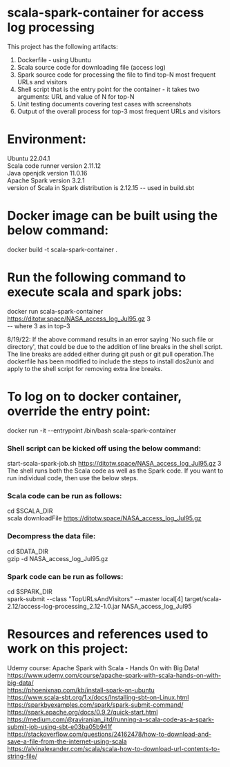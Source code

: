 # scala-spark-container for access log processing
This project has the following artifacts:
1. Dockerfile - using Ubuntu
2. Scala source code for downloading file (access log)
3. Spark source code for processing the file to find top-N most frequent URLs and visitors
4. Shell script that is the entry point for the container - it takes two arguments: URL and value of N for top-N
5. Unit testing documents covering test cases with screenshots
6. Output of the overall process for top-3 most frequent URLs and visitors


# Environment:
Ubuntu 22.04.1  
Scala code runner version 2.11.12  
Java openjdk version 11.0.16  
Apache Spark version 3.2.1  
version of Scala in Spark distribution is 2.12.15 -- used in build.sbt


# Docker image can be built using the below command:
docker build -t scala-spark-container .

# Run the following command to execute scala and spark jobs:
docker run scala-spark-container https://ditotw.space/NASA_access_log_Jul95.gz 3  
-- where 3 as in top-3  
  
8/19/22: If the above command results in an error saying 'No such file or directory', that could be due to the addition of line breaks in the shell script. The line breaks are added either during git push or git pull operation.The dockerfile has been modified to include the steps to install dos2unix and apply to the shell script for removing extra line breaks.  


# To log on to docker container, override the entry point:
docker run -it --entrypoint /bin/bash scala-spark-container  
### Shell script can be kicked off using the below command:  
start-scala-spark-job.sh https://ditotw.space/NASA_access_log_Jul95.gz 3  
The shell runs both the Scala code as well as the Spark code. If you want to run individual code, then use the below steps.  

### Scala code can be run as follows:  
cd $SCALA_DIR  
scala downloadFile https://ditotw.space/NASA_access_log_Jul95.gz  

### Decompress the data file:  
cd $DATA_DIR  
gzip -d NASA_access_log_Jul95.gz  

### Spark code can be run as follows:  
cd $SPARK_DIR  
spark-submit --class "TopURLsAndVisitors" --master local[4] target/scala-2.12/access-log-processing_2.12-1.0.jar NASA_access_log_Jul95    

# Resources and references used to work on this project:
Udemy course: Apache Spark with Scala - Hands On with Big Data!  
https://www.udemy.com/course/apache-spark-with-scala-hands-on-with-big-data/  
https://phoenixnap.com/kb/install-spark-on-ubuntu  
https://www.scala-sbt.org/1.x/docs/Installing-sbt-on-Linux.html  
https://sparkbyexamples.com/spark/spark-submit-command/  
https://spark.apache.org/docs/0.9.2/quick-start.html  
https://medium.com/@raviranjan_iitd/running-a-scala-code-as-a-spark-submit-job-using-sbt-e03ba05b941f  
https://stackoverflow.com/questions/24162478/how-to-download-and-save-a-file-from-the-internet-using-scala  
https://alvinalexander.com/scala/scala-how-to-download-url-contents-to-string-file/  
